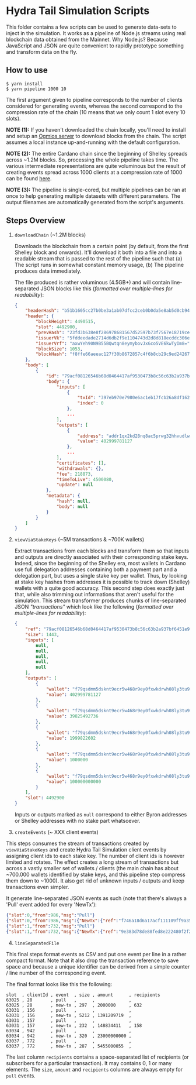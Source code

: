# Hydra Tail Simulation Scripts

This folder contains a few scripts can be used to generate data-sets to inject in the simulation. It works as a pipeline of Node.js streams using real blockchain data obtained from the Mainnet. 
Why Node.js? Because JavaScript and JSON are quite convenient to rapidly prototype something and transform data on the fly. 

## How to use

```console
$ yarn install
$ yarn pipeline 1000 10
```

The first argument given to pipeline corresponds to the number of clients considered for generating events, whereas the second correspond to the compression rate of the chain (10 means that we only count 1 slot every 10 slots).

**NOTE (1):** If you haven't downloaded the chain locally, you'll need to install and setup an [Ogmios server](https://github.com/KtorZ/cardano-ogmios) to download blocks from the chain. The script assumes a local instance up-and-running with the default configuration. 

**NOTE (2):** The entire Cardano chain since the beginning of Shelley spreads across ~1.2M blocks. So, processing the whole pipeline takes time. The various intermediate representations are quite voluminous but the result of creating events spread across 1000 clients at a compression rate of 1000 can be found [here](https://raw.githubusercontent.com/input-output-hk/hydra-sim/master/scripts/tail/events-clients:1000-compression:1000.tar.gz). 

**NOTE (3):** The pipeline is single-cored, but multiple pipelines can be ran at once to help generating multiple datasets with different parameters. The output filenames are automatically generated from the script's arguments.

## Steps Overview

1. `downloadChain` (~1.2M blocks)
   
   Downloads the blockchain from a certain point (by default, from the first Shelley block and onwards). It'll download it both into a file and into a readable stream that is passed to the rest of the pipeline such that (a) The script runs in somewhat constant memory usage, (b) The pipeline produces data immediately. 

   The file produced is rather voluminous (4.5GB+) and will contain line-separated JSON blocks like this (_formatted over multiple-lines for readability_):

   ```json
   {
       "headerHash": "b51b1605cc27b0be3a1ab07dfcc2ceb0b0da5e8ab5d0cb944c16366edba92e83",
       "header": {
           "blockHeight": 4490515,
           "slot": 4492900,
           "prevHash": "23fd3b638e8f286978681567d52597b73f7567e18719cef2cbd66bba31303d98",
           "issuerVk": "5fddeedade2714d6db2f9e1104743d2d8d818ecddc306e176108db14caadd441",
           "issuerVrf": "axwYeh90N9B55BQwtqn8eymybovJxGco5VE6kwTyIm8=",
           "blockSize": 1053,
           "blockHash": "f8ffe66aeeac127f30b8672857c4f6b8cb29c9ed24267104619a985105e22ba0"
       },
       "body": [
           {
               "id": "79acf08126546b68d0464417af9530473b8c56c63b2a937bf6451e96e55cb96a",
               "body": {
                   "inputs": [
                       {
                           "txId": "397eb970e7980e6ac1eb17fcb26a8df162db4e101f776138d74bbd09ad1a9dee",
                           "index": 0
                       },
                       ...
                   ],
                   "outputs": [
                       {
                           "address": "addr1qx2kd28nq8ac5prwg32hhvudlwggpgfp8utlyqxu6wqgz62f79qsdmm5dsknt9ecr5w468r9ey0fxwkdrwh08ly3tu9sy0f4qd",
                           "value": 402999781127
                       },
                       ...
                   ],
                   "certificates": [],
                   "withdrawals": {},
                   "fee": 218873,
                   "timeToLive": 4500080,
                   "update": null
               },
               "metadata": {
                   "hash": null,
                   "body": null
               }
           }
       ]
   }
   ```
 
2. `viewViaStakeKeys` (~5M transactions & ~700K wallets)

   Extract transactions from each blocks and transform them so that inputs and outputs are directly associated with their corresponding stake keys. Indeed, since the beginning of the Shelley era,
   most wallets in Cardano use full delegation addresses containing both a payment part and a delegation part, but uses a single stake key per wallet. Thus, by looking at stake key hashes from 
   addresses it is possible to track down (Shelley) wallets with a quite good accuracy. This second step does exactly just that, while also trimming out informations that aren't useful for the simulation. This stream transformer produces chunks of line-separated JSON _"transactions"_ which look like the following (_formatted over multiple-lines for readability_):

   ```json
   {
       "ref": "79acf08126546b68d0464417af9530473b8c56c63b2a937bf6451e96e55cb96a",
       "size": 1443,
       "inputs": [
           null,
           null,
           null,
           null,
           null
       ],
       "outputs": [
           {
               "wallet": "f79qsdmm5dsknt9ecr5w468r9ey0fxwkdrwh08ly3tu9s",
               "value": 402999781127
           },
           {
               "wallet": "f79qsdmm5dsknt9ecr5w468r9ey0fxwkdrwh08ly3tu9s",
               "value": 39825492736
           },
           {
               "wallet": "f79qsdmm5dsknt9ecr5w468r9ey0fxwkdrwh08ly3tu9s",
               "value": 1999822602
           },
           {
               "wallet": "f79qsdmm5dsknt9ecr5w468r9ey0fxwkdrwh08ly3tu9s",
               "value": 1000000
           },
           {
               "wallet": "f79qsdmm5dsknt9ecr5w468r9ey0fxwkdrwh08ly3tu9s",
               "value": 100000000000
           }
       ],
       "slot": 4492900
   }
   ```

   Inputs or outputs marked as `null` correspond to either Byron addresses or Shelley addresses with no stake part whatsoever. 

3. `createEvents` (~ XXX client events)

  This steps consumes the stream of transactions created by `viewViaStakeKeys` and create Hydra Tail Simulation client events by assigning client ids to each stake key.
  The number of client ids is however limited and rotates. The effect creates a long stream of transactions but across a vastly smaller set of wallets / clients (the 
  main chain has about ~700.000 wallets identified by stake keys, and this pipeline step compress them down to ~1000). It also get rid of unknown inputs / outputs and
  keep transactions even simpler. 

  It generate line-separated JSON events as such (note that there's always a 'Pull' event added for every 'NewTx'):

  ```json
  {"slot":0,"from":986,"msg":"Pull"}
  {"slot":0,"from":986,"msg":{"NewTx":{"ref":"f746a18d6a17acf111109ff9a35a8c4bd130f73697188edd2d367cea5efe98a2","size":297,"recipients":[987],"amount":1002000000}}}
  {"slot":1,"from":732,"msg":"Pull"}
  {"slot":1,"from":732,"msg":{"NewTx":{"ref":"9e383d78de88fed8e222480f2f24766aa919038e3d238afb40d383e3e5069675","size":297,"recipients":[733],"amount":10000000}}}
  ```

4. `lineSeparatedFile` 

  This final steps format events as CSV and put one event per line in a rather compact format. Note that it also drop the transaction reference to save space and 
  because a unique identifier can be derived from a simple counter / line number of the corresponding event.

  The final format looks like this the following:

  ```csv
  slot  , clientId , event  , size , amount      , recipients
  63025 , 28       , pull   ,      ,             ,
  63025 , 28       , new-tx , 297  , 2000000     , 632
  63031 , 156      , pull   ,      ,             ,
  63031 , 156      , new-tx , 5212 , 1391209719  ,
  63031 , 157      , pull   ,      ,             ,
  63031 , 157      , new-tx , 232  , 148834411   , 158
  63034 , 942      , pull   ,      ,             ,
  63034 , 942      , new-tx , 320  , 23000000000 ,
  63037 , 772      , pull   ,      ,             ,
  63037 , 772      , new-tx , 287  , 5455000055  ,
  ```

  The last column `recipients` contains a space-separated list of recipients (or subscribers for a particular transaction). It may contains 0, 1 or many elements. 
  The `size`, `amount` and `recipients` columns are always empty for `pull` events. 
